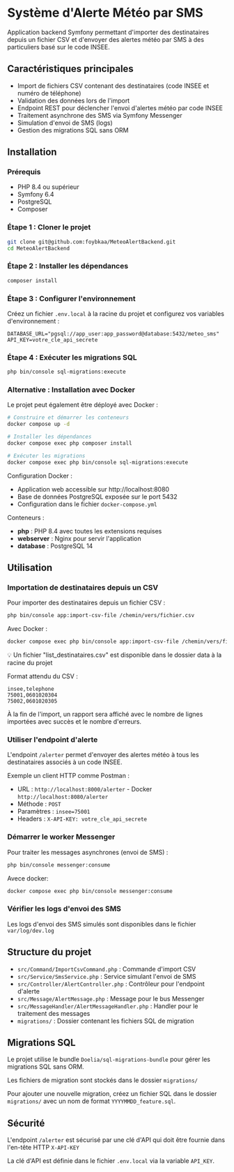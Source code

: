 # Système d'Alerte Météo par SMS

Application backend Symfony permettant d'importer des destinataires depuis un fichier CSV et d'envoyer des alertes météo par SMS à des particuliers basé sur le code INSEE.

## Caractéristiques principales

- Import de fichiers CSV contenant des destinataires (code INSEE et numéro de téléphone)
- Validation des données lors de l'import
- Endpoint REST pour déclencher l'envoi d'alertes météo par code INSEE
- Traitement asynchrone des SMS via Symfony Messenger
- Simulation d'envoi de SMS (logs)
- Gestion des migrations SQL sans ORM

## Installation

### Prérequis

- PHP 8.4 ou supérieur
- Symfony 6.4
- PostgreSQL
- Composer

### Étape 1 : Cloner le projet

```bash
git clone git@github.com:foybkaa/MeteoAlertBackend.git
cd MeteoAlertBackend
```

### Étape 2 : Installer les dépendances

```bash
composer install
```

### Étape 3 : Configurer l'environnement

Créez un fichier `.env.local` à la racine du projet et configurez vos variables d'environnement :

```
DATABASE_URL="pgsql://app_user:app_password@database:5432/meteo_sms"
API_KEY=votre_cle_api_secrete
```

### Étape 4 : Exécuter les migrations SQL

```bash
php bin/console sql-migrations:execute
```
### Alternative : Installation avec Docker

Le projet peut également être déployé avec Docker :

```bash
# Construire et démarrer les conteneurs
docker compose up -d

# Installer les dépendances
docker compose exec php composer install

# Exécuter les migrations
docker compose exec php bin/console sql-migrations:execute
```

Configuration Docker :
- Application web accessible sur http://localhost:8080
- Base de données PostgreSQL exposée sur le port 5432
- Configuration dans le fichier `docker-compose.yml`

Conteneurs :
- **php** : PHP 8.4 avec toutes les extensions requises
- **webserver** : Nginx pour servir l'application
- **database** : PostgreSQL 14

## Utilisation

### Importation de destinataires depuis un CSV

Pour importer des destinataires depuis un fichier CSV :

```bash
php bin/console app:import-csv-file /chemin/vers/fichier.csv
```
Avec Docker :
```bash
docker compose exec php bin/console app:import-csv-file /chemin/vers/fichier.csv
```
💡 Un fichier "list_destinataires.csv" est disponible dans le dossier data à la racine du projet

Format attendu du CSV :
```
insee,telephone
75001,0601020304
75002,0601020305
```

À la fin de l'import, un rapport sera affiché avec le nombre de lignes importées avec succès et le nombre d'erreurs.

### Utiliser l'endpoint d'alerte

L'endpoint `/alerter` permet d'envoyer des alertes météo à tous les destinataires associés à un code INSEE.

Exemple un client HTTP comme Postman :
- URL : `http://localhost:8000/alerter` - Docker `http://localhost:8080/alerter`
- Méthode : `POST`
- Paramètres : `insee=75001`
- Headers : `X-API-KEY: votre_cle_api_secrete`

### Démarrer le worker Messenger

Pour traiter les messages asynchrones (envoi de SMS) :

```bash
php bin/console messenger:consume
```
Avece docker:
```bash
docker compose exec php bin/console messenger:consume
```

### Vérifier les logs d'envoi des SMS

Les logs d'envoi des SMS simulés sont disponibles dans le fichier `var/log/dev.log`

## Structure du projet

- `src/Command/ImportCsvCommand.php` : Commande d'import CSV
- `src/Service/SmsService.php` : Service simulant l'envoi de SMS
- `src/Controller/AlertController.php` : Contrôleur pour l'endpoint d'alerte
- `src/Message/AlertMessage.php` : Message pour le bus Messenger
- `src/MessageHandler/AlertMessageHandler.php` : Handler pour le traitement des messages
- `migrations/` : Dossier contenant les fichiers SQL de migration

## Migrations SQL

Le projet utilise le bundle `Doelia/sql-migrations-bundle` pour gérer les migrations SQL sans ORM.

Les fichiers de migration sont stockés dans le dossier `migrations/` 

Pour ajouter une nouvelle migration, créez un fichier SQL dans le dossier `migrations/` avec un nom de format `YYYYMMDD_feature.sql`.

## Sécurité

L'endpoint `/alerter` est sécurisé par une clé d'API qui doit être fournie dans l'en-tête HTTP `X-API-KEY`

La clé d'API est définie dans le fichier `.env.local` via la variable `API_KEY`.
